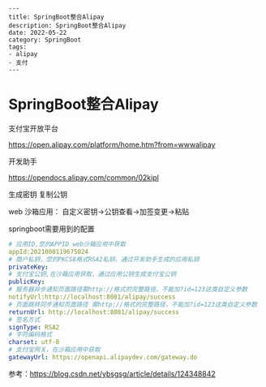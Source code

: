 ```
---
title: SpringBoot整合Alipay
description: SpringBoot整合Alipay
date: 2022-05-22
category: SpringBoot
tags:
- alipay
- 支付
---
```

# SpringBoot整合Alipay

支付宝开放平台

https://open.alipay.com/platform/home.htm?from=wwwalipay

开发助手

https://opendocs.alipay.com/common/02kipl

生成密钥 复制公钥



web 沙箱应用： 自定义密钥->公钥查看->加签变更->粘贴



springboot需要用到的配置

```yaml
# 应用ID,您的APPID web沙箱应用中获取
appId:2021000119675024
# 商户私钥，您的PKCS8格式RSA2私钥，通过开发助手生成的应用私钥
privateKey:
# 支付宝公钥,在沙箱应用获取，通过应用公钥生成支付宝公钥
publicKey:
# 服务器异步通知页面路径需http://格式的完整路径，不能加?id=123这类自定义参数
notifyUrl:http://localhost:8081/alipay/success
# 页面跳转同步通知页面路径 需http://格式的完整路径，不能加?id=123这类自定义参数
returnUrl: http://localhost:8081/alipay/success
# 签名方式
signType: RSA2
# 字符编码格式
charset: utf-8
# 支付宝网关，在沙箱应用中获取
gatewayUrl: https://openapi.alipaydev.com/gateway.do
```



参考：https://blog.csdn.net/ybsgsg/article/details/124348842
